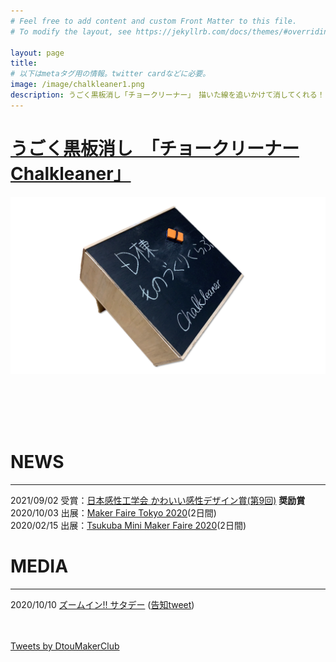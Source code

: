 ```yaml
---
# Feel free to add content and custom Front Matter to this file.
# To modify the layout, see https://jekyllrb.com/docs/themes/#overriding-theme-defaults

layout: page
title: 　　
# 以下はmetaタグ用の情報。twitter cardなどに必要。
image: /image/chalkleaner1.png
description: うごく黒板消し「チョークリーナー」　描いた線を追いかけて消してくれる！
---
```


# [うごく黒板消し　「チョークリーナー  Chalkleaner」](../../../../works/)
[![chalkleaner](/image/chalkleaner1.png)](../../../../works/)


<br>
<br>
<br>
<br>

# NEWS
---
2021/09/02    受賞：[日本感性工学会 かわいい感性デザイン賞(第9回)](https://kawaii-award.org/award2021/%e5%a5%a8%e5%8a%b1%e8%b3%9e%e3%80%80%e7%ac%ac9%e5%9b%9e/) **奨励賞**  
2020/10/03 出展：[Maker Faire Tokyo 2020](https://makezine.jp/event/makers-mft2020/m0094/)(2日間)  
2020/02/15 出展：[Tsukuba Mini Maker Faire 2020](https://tmmf.jp/2020/?portfolio=d%e6%a3%9f%e3%82%82%e3%81%ae%e3%81%a5%e3%81%8f%e3%82%8a%e3%82%af%e3%83%a9%e3%83%96)(2日間)  

# MEDIA
---
2020/10/10 [ズームイン!! サタデー](https://www.ntv.co.jp/z-sat/) ([告知tweet](https://twitter.com/ntv_zumusata/status/1314497159937449984?s=20))

<br>
<br>
<a class="twitter-timeline" data-height="800" href="https://twitter.com/DtouMakerClub?ref_src=twsrc%5Etfw">Tweets by DtouMakerClub</a> <script async src="https://platform.twitter.com/widgets.js" charset="utf-8"></script>